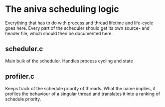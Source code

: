 # The aniva scheduling logic

Everything that has to do with process and thread lifetime and life-cycle goes here. Every part of the 
scheduler should get its own source- and header file, which should then be documented here.

## scheduler.c

Main bulk of the scheduler. Handles process cycling and state

## profiler.c

Keeps track of the schedule priority of threads. What the name implies, it profiles the behaviour of a singular thread and translates it into a ranking of schedule priority.
